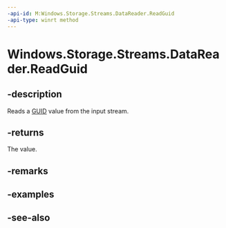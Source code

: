 ```yaml
---
-api-id: M:Windows.Storage.Streams.DataReader.ReadGuid
-api-type: winrt method
---
```


<!-- Method syntax
public System.Guid ReadGuid()
-->

# Windows.Storage.Streams.DataReader.ReadGuid

## -description
Reads a [GUID](/windows/win32/api/guiddef/ns-guiddef-guid) value from the input stream.

## -returns
The value.

## -remarks

## -examples

## -see-also
